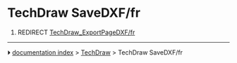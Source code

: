 # TechDraw SaveDXF/fr
1.  REDIRECT [TechDraw_ExportPageDXF/fr](TechDraw_ExportPageDXF/fr.md)



---
⏵ [documentation index](../README.md) > [TechDraw](TechDraw_Workbench.md) > TechDraw SaveDXF/fr
